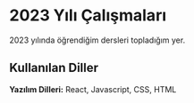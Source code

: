 
# 2023 Yılı Çalışmaları

2023 yılında öğrendiğim dersleri topladığım yer.



## Kullanılan Diller

**Yazılım Dilleri:** React, Javascript, CSS, HTML



  